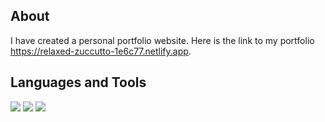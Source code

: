 ## About
I have created a personal portfolio website. Here is the link to my portfolio https://relaxed-zuccutto-1e6c77.netlify.app.

## Languages and Tools
<p align="left">
<img src="https://img.icons8.com/color/48/000000/html-5.png"/>
<img src="https://img.icons8.com/color/48/000000/css3.png"/>
<img src="https://img.icons8.com/?size=100&id=108784&format=png&color=000000"/>
</p>
